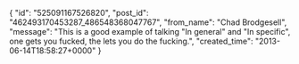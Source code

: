  {
   "id": "525091167526820",
   "post_id": "462493170453287_486548368047767",
   "from_name": "Chad Brodgesell",
   "message": "This is a good example of talking \"In general\" and \"In specific\", one gets you fucked, the lets you do the fucking.",
   "created_time": "2013-06-14T18:58:27+0000"
 }
